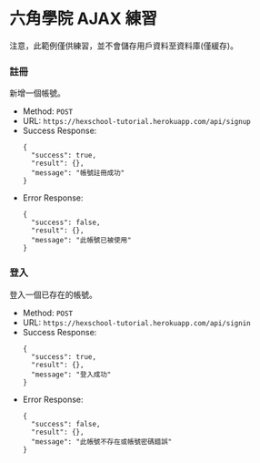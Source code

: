 
# 六角學院 AJAX 練習

注意，此範例僅供練習，並不會儲存用戶資料至資料庫(僅緩存)。

### 註冊

新增一個帳號。

- Method: `POST`
- URL: `https://hexschool-tutorial.herokuapp.com/api/signup`
- Success Response:
  ```
  {
    "success": true,
    "result": {},
    "message": "帳號註冊成功"
  }
  ```
- Error Response:
  ```
  {
    "success": false,
    "result": {},
    "message": "此帳號已被使用"
  }
  ```


### 登入

登入一個已存在的帳號。

- Method: `POST`
- URL: `https://hexschool-tutorial.herokuapp.com/api/signin`
- Success Response:
  ```
  {
    "success": true,
    "result": {},
    "message": "登入成功"
  }
  ```
- Error Response:
  ```
  {
    "success": false,
    "result": {},
    "message": "此帳號不存在或帳號密碼錯誤"
  }
  ```
